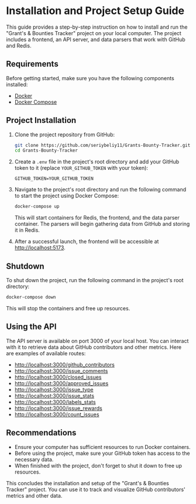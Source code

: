 # Installation and Project Setup Guide

This guide provides a step-by-step instruction on how to install and run the "Grant's & Bounties Tracker" project on your local computer. The project includes a frontend, an API server, and data parsers that work with GitHub and Redis.

## Requirements

Before getting started, make sure you have the following components installed:

- [Docker](https://www.docker.com/get-started)
- [Docker Compose](https://docs.docker.com/compose/install/)

## Project Installation

1. Clone the project repository from GitHub:

   ```bash
   git clone https://github.com/seriybeliy11/Grants-Bounty-Tracker.git
   cd Grants-Bounty-Tracker
   ```

2. Create a `.env` file in the project's root directory and add your GitHub token to it (replace `YOUR_GITHUB_TOKEN` with your token):

   ```
   GITHUB_TOKEN=YOUR_GITHUB_TOKEN
   ```

3. Navigate to the project's root directory and run the following command to start the project using Docker Compose:

   ```bash
   docker-compose up
   ```

   This will start containers for Redis, the frontend, and the data parser container. The parsers will begin gathering data from GitHub and storing it in Redis.

4. After a successful launch, the frontend will be accessible at [http://localhost:5173](http://localhost:5173).

## Shutdown

To shut down the project, run the following command in the project's root directory:

```bash
docker-compose down
```

This will stop the containers and free up resources.

## Using the API

The API server is available on port 3000 of your local host. You can interact with it to retrieve data about GitHub contributors and other metrics. Here are examples of available routes:

- [http://localhost:3000/github_contributors](http://localhost:3000/github_contributors)
- [http://localhost:3000/issue_comments](http://localhost:3000/issue_comments)
- [http://localhost:3000/closed_issues](http://localhost:3000/closed_issues)
- [http://localhost:3000/approved_issues](http://localhost:3000/approved_issues)
- [http://localhost:3000/issue_type](http://localhost:3000/issue_type)
- [http://localhost:3000/issue_stats](http://localhost:3000/issue_stats)
- [http://localhost:3000/labels_stats](http://localhost:3000/labels_stats)
- [http://localhost:3000/issue_rewards](http://localhost:3000/issue_rewards)
- [http://localhost:3000/count_issues](http://localhost:3000/count_issues)

## Recommendations

- Ensure your computer has sufficient resources to run Docker containers.
- Before using the project, make sure your GitHub token has access to the necessary data.
- When finished with the project, don't forget to shut it down to free up resources.

This concludes the installation and setup of the "Grant's & Bounties Tracker" project. You can use it to track and visualize GitHub contributors' metrics and other data.